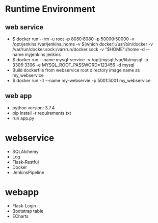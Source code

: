 # Runtime Environment

## web service

- $ docker run --rm -u root -p 8080:8080 -p 50000:50000 -v /opt/jenkins:/var/jenkins_home -v $(which docker):/usr/bin/docker -v /var/run/docker.sock:/var/run/docker.sock -v "$HOME":/home -d --name myjenkins jenkins
- $ docker run --name mysql-service -v /opt/mysql:/var/lib/mysql -p 3306:3306 -e MYSQL_ROOT_PASSWORD=123456 -d mysql
- Build dockerfile from webservice root directory image name as my_webservice
- $ docker run -it --name my-webservie -p 5001:5001 my_webservice

## web app

- python version: 3.7.4
- pip install -r requirements.txt
- run app.py

# webservice

- SQLAlchemy
- Log
- Flask-Restful
- Docker
- JenkinsPipeline

# webapp

- Flask-Login
- Bootstrap table
- ECharts
